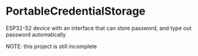 # PortableCredentialStorage
ESP32-S2 device with an interface that can store password, and type out password automatically

NOTE: this project is still incomplete
